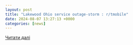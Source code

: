 ```yaml
---
layout: post
title: "Lakewood Ohio service outage-storm : r/tmobile"
date: 2024-08-07 13:27:13 +0000
categories: [news]
---
```


[Читати далі](https://www.reddit.com/r/tmobile/comments/1em8nmw/lakewood_ohio_service_outagestorm/)
